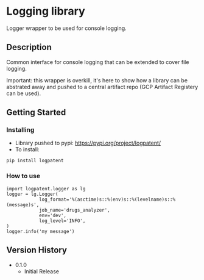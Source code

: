 # Logging library

Logger wrapper to be used for console logging.

## Description

Common interface for console logging that can be extended to cover file logging.

Important: this wrapper is overkill, it's here to show how a library can be abstrated away and pushed to a central artifact repo (GCP Artifact Registery can be used).

## Getting Started

### Installing
* Library pushed to pypi: https://pypi.org/project/logpatent/
* To install:

```
pip install logpatent
```

### How to use
```
import logpatent.logger as lg
logger = lg.Logger(
            log_format='%(asctime)s::%(env)s::%(levelname)s::%(message)s',
            job_name='drugs_analyzer',
            env='dev',
            log_level='INFO',
)
logger.info('my message')
```

## Version History
* 0.1.0
    * Initial Release

